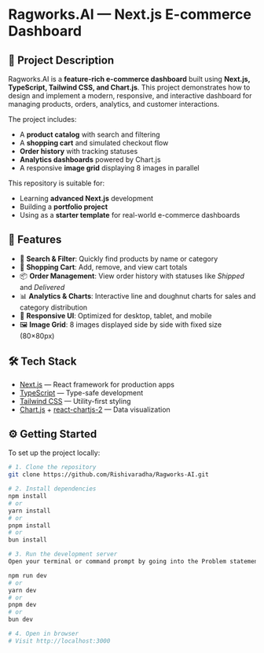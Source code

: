# Ragworks.AI — Next.js E-commerce Dashboard

## 📌 Project Description
Ragworks.AI is a **feature-rich e-commerce dashboard** built using **Next.js, TypeScript, Tailwind CSS, and Chart.js**. This project demonstrates how to design and implement a modern, responsive, and interactive dashboard for managing products, orders, analytics, and customer interactions.  

The project includes:
- A **product catalog** with search and filtering  
- A **shopping cart** and simulated checkout flow  
- **Order history** with tracking statuses  
- **Analytics dashboards** powered by Chart.js  
- A responsive **image grid** displaying 8 images in parallel  

This repository is suitable for:  
- Learning **advanced Next.js** development  
- Building a **portfolio project**  
- Using as a **starter template** for real-world e-commerce dashboards  

## 🚀 Features
- 🔎 **Search & Filter**: Quickly find products by name or category  
- 🛒 **Shopping Cart**: Add, remove, and view cart totals  
- 📦 **Order Management**: View order history with statuses like *Shipped* and *Delivered*  
- 📊 **Analytics & Charts**: Interactive line and doughnut charts for sales and category distribution  
- 📱 **Responsive UI**: Optimized for desktop, tablet, and mobile  
- 🖼️ **Image Grid**: 8 images displayed side by side with fixed size (80×80px)  

## 🛠️ Tech Stack
- [Next.js](https://nextjs.org) — React framework for production apps  
- [TypeScript](https://www.typescriptlang.org/) — Type-safe development  
- [Tailwind CSS](https://tailwindcss.com/) — Utility-first styling  
- [Chart.js](https://www.chartjs.org/) + [react-chartjs-2](https://react-chartjs-2.js.org/) — Data visualization  

## ⚙️ Getting Started
To set up the project locally:  

```bash
# 1. Clone the repository
git clone https://github.com/Rishivaradha/Ragworks-AI.git

# 2. Install dependencies
npm install
# or
yarn install
# or
pnpm install
# or
bun install

# 3. Run the development server
Open your terminal or command prompt by going into the Problem statement 2 folder and then do the below steps:

npm run dev
# or
yarn dev
# or
pnpm dev
# or
bun dev

# 4. Open in browser
# Visit http://localhost:3000
